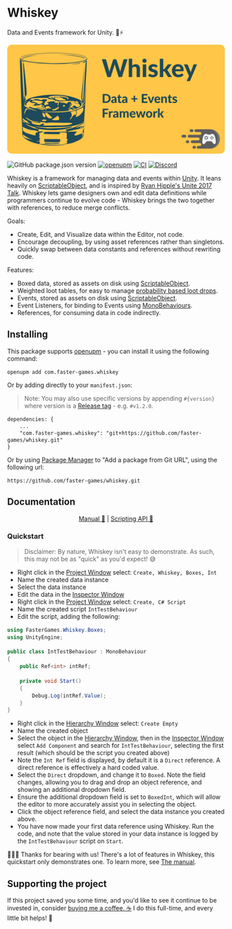 # Whiskey

Data and Events framework for Unity. 🥃⚡

![Project logo; A pink package on a grey background, next to the text "Whiskey" in purple](./Documentation~/header.png)

![GitHub package.json version](https://img.shields.io/github/package-json/v/faster-games/whiskey)
[![openupm](https://img.shields.io/npm/v/com.faster-games.whiskey?label=openupm&registry_uri=https://package.openupm.com)](https://openupm.com/packages/com.faster-games.whiskey/)
[![CI](https://github.com/faster-games/whiskey/actions/workflows/main.yml/badge.svg)](https://github.com/faster-games/whiskey/actions/workflows/main.yml)
[![Discord](https://img.shields.io/discord/862006447919726604)](https://discord.gg/QfQE6rWQqq)

Whiskey is a framework for managing data and events within [Unity](https://unity3d.com). It leans heavily on [ScriptableObject](https://docs.unity3d.com/Manual/class-ScriptableObject.html), and is inspired by [Ryan Hipple's Unite 2017 Talk](https://www.youtube.com/watch?v=raQ3iHhE_Kk). Whiskey lets game designers own and edit data definitions while programmers continue to evolve code - Whiskey brings the two together with references, to reduce merge conflicts.

Goals:

- Create, Edit, and Visualize data within the Editor, not code.
- Encourage decoupling, by using asset references rather than singletons.
- Quickly swap between data constants and references without rewriting code.

Features:

- Boxed data, stored as assets on disk using [ScriptableObject](https://docs.unity3d.com/Manual/class-ScriptableObject.html).
- Weighted loot tables, for easy to manage [probability based loot drops](https://lostgarden.home.blog/2014/12/08/loot-drop-tables/).
- Events, stored as assets on disk using [ScriptableObject](https://docs.unity3d.com/Manual/class-ScriptableObject.html).
- Event Listeners, for binding to Events using [MonoBehaviours](https://docs.unity3d.com/Manual/class-MonoBehaviour.html).
- References, for consuming data in code indirectly.

## Installing

This package supports [openupm](https://openupm.com/packages/com.faster-games.whiskey/) - you can install it using the following command:

```
openupm add com.faster-games.whiskey
```

Or by adding directly to your `manifest.json`:

> Note: You may also use specific versions by appending `#{version}` where version is a [Release tag](https://github.com/faster-games/whiskey/releases) - e.g. `#v1.2.0`.

```
dependencies: {
	...
	"com.faster-games.whiskey": "git+https://github.com/faster-games/whiskey.git"
}
```

Or by using [Package Manager](https://docs.unity3d.com/Manual/upm-ui-giturl.html) to "Add a package from Git URL", using the following url:

```
https://github.com/faster-games/whiskey.git
```

## Documentation

<center>

[Manual 📖](https://whiskey.faster-games.com/manual/getting-started.html) | [Scripting API 🔎](https://whiskey.faster-games.com/ref/FasterGames.Whiskey.html)

</center>


### Quickstart

> Disclaimer: By nature, Whiskey isn't easy to demonstrate. As such, this may not be as "quick" as you'd expect! 😅

- Right click in the [Project Window](https://docs.unity3d.com/Manual/ProjectView.html) select: `Create, Whiskey, Boxes, Int`
- Name the created data instance
- Select the data instance
- Edit the data in the [Inspector Window](https://docs.unity3d.com/Manual/UsingTheInspector.html)
- Right click in the [Project Window](https://docs.unity3d.com/Manual/ProjectView.html) select: `Create, C# Script`
- Name the created script `IntTestBehaviour`
- Edit the script, adding the following:
```cs
using FasterGames.Whiskey.Boxes;
using UnityEngine;

public class IntTestBehaviour : MonoBehaviour
{
    public Ref<int> intRef;

    private void Start()
    {
        Debug.Log(intRef.Value);
    }
}
```
- Right click in the [Hierarchy Window](https://docs.unity3d.com/Manual/Hierarchy.html) select: `Create Empty`
- Name the created object
- Select the object in the [Hierarchy Window](https://docs.unity3d.com/Manual/Hierarchy.html), then in the [Inspector Window](https://docs.unity3d.com/Manual/UsingTheInspector.html) select `Add Component` and search for `IntTestBehaviour`, selecting the first result (which should be the script you created above)
- Note the `Int Ref` field is displayed, by default it is a `Direct` reference. A direct reference is effectively a hard coded value.
- Select the `Direct` dropdown, and change it to `Boxed`. Note the field changes, allowing you to drag and drop an object reference, and showing an additional dropdown field.
- Ensure the additional dropdown field is set to `BoxedInt`, which will allow the editor to more accurately assist you in selecting the object.
- Click the object reference field, and select the data instance you created above.
- You have now made your first data reference using Whiskey. Run the code, and note that the value stored in your data instance is logged by the `IntTestBehaviour` script on `Start`.

🚀🚀🚀 Thanks for bearing with us! There's a lot of features in Whiskey, this quickstart only demonstrates one. To learn more, see [The manual](https://whiskey.faster-games.com/manual/getting-started.html).

## Supporting the project

If this project saved you some time, and you'd like to see it continue to be invested in, consider [buying me a coffee. ☕](https://www.buymeacoffee.com/bengreenier) I do this full-time, and every little bit helps! 💙

